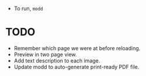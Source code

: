* To run, `modd`

# TODO

* Remember which page we were at before reloading.
* Preview in two page view. 
* Add text description to each image.
* Update modd to auto-generate print-ready PDF file.

